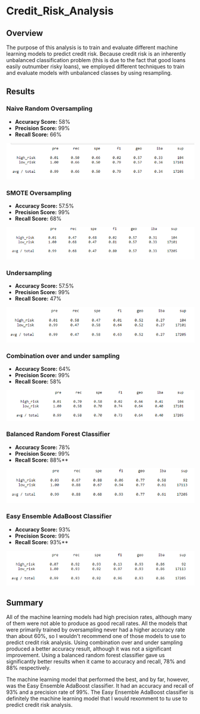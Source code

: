 # Credit_Risk_Analysis
## Overview
The purpose of this analysis is to train and evaluate different machine learning models to predict credit risk. Because credit risk is an inherently unbalanced classification problem (this is due to the fact that good loans easily outnumber risky loans), we employed different techniques to train and evaluate models with unbalanced classes by using resampling.

## Results
### Naive Random Oversampling
- **Accuracy Score:** 58%
- **Precision Score:** 99%
- **Recall Score:** 66%

![Naive Random Oversampling Image](https://github.com/jlozano1990/Credit_Risk_Analysis/blob/main/Images/Naive_random_oversampling_results.PNG)

### SMOTE Oversampling
- **Accuracy Score:** 57.5%
- **Precision Score:** 99%
- **Recall Score:** 68%

![SMOTE Oversampling Image](https://github.com/jlozano1990/Credit_Risk_Analysis/blob/main/Images/SMOTE_oversampling_results.PNG)

### Undersampling
- **Accuracy Score:** 57.5%
- **Precision Score:** 99%
- **Recall Score:** 47%

![Undersampling Image](https://github.com/jlozano1990/Credit_Risk_Analysis/blob/main/Images/Undersampling_results.PNG)

### Combination over and under sampling
- **Accuracy Score:** 64%
- **Precision Score:** 99%
- **Recall Score:** 58%

![Combo Image](https://github.com/jlozano1990/Credit_Risk_Analysis/blob/main/Images/combo_over_and_under_sampling_results.PNG)

### Balanced Random Forest Classifier
- **Accuracy Score:** 78%
- **Precision Score:** 99%
- **Recall Score:** 88%**

![Balanced random forest Image](https://github.com/jlozano1990/Credit_Risk_Analysis/blob/main/Images/balance_random_forest_results.PNG)

### Easy Ensemble AdaBoost Classifier
- **Accuracy Score:** 93%
- **Precision Score:** 99%
- **Recall Score:** 93%**

![Easy ensemble AdaBoost Image](https://github.com/jlozano1990/Credit_Risk_Analysis/blob/main/Images/Easy_ensemble_AdaBoost_results.PNG)

## Summary
All of the machine learning models had high precision rates, although many of them were not able to produce as good recall rates. All the models that were primarily trained by oversampling never had a higher accuracy rate than about 60%, so I wouldn't recommend one of those models to use to predict credit risk analysis. Using combination over and under sampling produced a better accuracy result, although it was not a significant improvement. Using a balanced random forest classifier gave us significantly better results when it came to accuracy and recall, 78% and 88% respectively. 

The machine learning model that performed the best, and by far, however, was the Easy Ensemble AdaBoost classifier. It had an accuracy  and recall of 93% and a precision rate of 99%. The Easy Ensemble AdaBoost classifier is definitely the machine learning model that I would rexomment to tu use to predict credit risk analysis.
